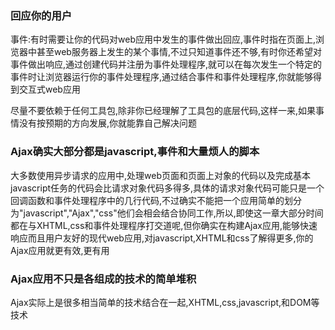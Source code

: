 ### 回应你的用户

事件:有时需要让你的代码对web应用中发生的事件做出回应,事件时指在页面上,浏览器中甚至web服务器上发生的某个事情,不过只知道事件还不够,有时你还希望对事件做出响应,通过创建代码并注册为事件处理程序,就可以在每次发生一个特定的事件时让浏览器运行你的事件处理程序,通过结合事件和事件处理程序,你就能够得到交互式web应用

尽量不要依赖于任何工具包,除非你已经理解了工具包的底层代码,这样一来,如果事情没有按预期的方向发展,你就能靠自己解决问题


### Ajax确实大部分都是javascript,事件和大量烦人的脚本

大多数使用异步请求的应用中,处理web页面和页面上对象的代码以及完成基本javascript任务的代码会比请求对象代码多得多,具体的请求对象代码可能只是一个回调函数和事件处理程序中的几行代码,不过确实不能把一个应用简单的划分为"javascript","Ajax","css"他们会相会结合协同工作,所以,即使这一章大部分时间都在与XHTML,css和事件处理程序打交道呢,但你确实在构建Ajax应用,能够快速响应而且用户友好的现代web应用,对javascript,XHTML和css了解得更多,你的Ajax应用就更有效,更有用

### Ajax应用不只是各组成的技术的简单堆积

Ajax实际上是很多相当简单的技术结合在一起,XHTML,css,javascript,和DOM等技术
